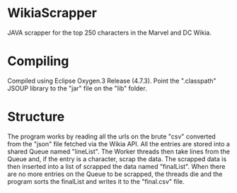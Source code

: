 # WikiaScrapper
JAVA scrapper for the top 250 characters in the Marvel and DC Wikia.

# Compiling
Compiled using Eclipse Oxygen.3 Release (4.7.3). 
Point the ".classpath" JSOUP library to the "jar" file on the "lib" folder.

# Structure
The program works by reading all the urls on the brute "csv" converted from the "json" file fetched via the Wikia API. All the entries are stored into a shared Queue named "lineList". The Worker threads then take lines from the Queue and, if the entry is a character, scrap the data. The scrapped data is then inserted into a list of scrapped the data named "finalList". When there are no more entries on the Queue to be scrapped, the threads die and the program sorts the finalList and writes it to the "final.csv" file.
